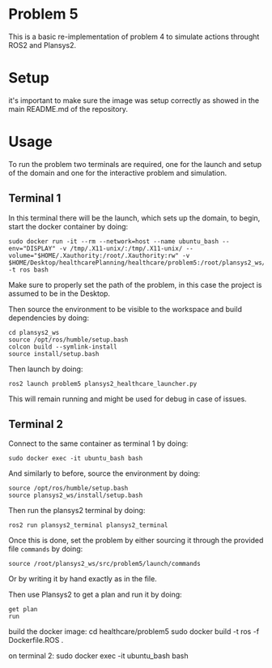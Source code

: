 # Problem 5

This is a basic re-implementation of problem 4 to simulate actions throught ROS2 and Plansys2.

# Setup
it's important to make sure the image was setup correctly as showed in the main README.md of the repository.

# Usage
To run the problem two terminals are required, one for the launch and setup of the domain and one for the interactive problem and simulation.

## Terminal 1
In this terminal there will be the launch, which sets up the domain, to begin, start the docker container by doing:
```
sudo docker run -it --rm --network=host --name ubuntu_bash --env="DISPLAY" -v /tmp/.X11-unix/:/tmp/.X11-unix/ --volume="$HOME/.Xauthority:/root/.Xauthority:rw" -v $HOME/Desktop/healthcarePlanning/healthcare/problem5:/root/plansys2_ws/src/problem5 -t ros bash
```

Make sure to properly set the path of the problem, in this case the project is assumed to be in the Desktop.

Then source the environment to be visible to the workspace and build dependencies by doing:
```
cd plansys2_ws
source /opt/ros/humble/setup.bash
colcon build --symlink-install
source install/setup.bash
```

Then launch by doing:
```
ros2 launch problem5 plansys2_healthcare_launcher.py
```
This will remain running and might be used for debug in case of issues.

## Terminal 2
Connect to the same container as terminal 1 by doing:
```
sudo docker exec -it ubuntu_bash bash
```

And similarly to before, source the environment by doing:
```
source /opt/ros/humble/setup.bash 
source plansys2_ws/install/setup.bash 
```

Then run the plansys2 terminal by doing:
```
ros2 run plansys2_terminal plansys2_terminal
```

Once this is done, set the problem by either sourcing it through the provided file `commands` by doing:
```
source /root/plansys2_ws/src/problem5/launch/commands
```
Or by writing it by hand exactly as in the file.

Then use Plansys2 to get a plan and run it by doing:
```
get plan
run
```

build the docker image:
cd healthcare/problem5
sudo docker build -t ros -f Dockerfile.ROS .


on terminal 2:
sudo docker exec -it ubuntu_bash bash

